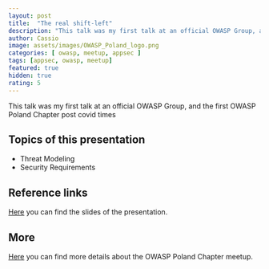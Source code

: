 ```yaml
---
layout: post
title:  "The real shift-left"
description: "This talk was my first talk at an official OWASP Group, and the first OWASP Poland Chapter post covid times"
author: Cassio
image: assets/images/OWASP_Poland_logo.png
categories: [ owasp, meetup, appsec ]
tags: [appsec, owasp, meetup]
featured: true
hidden: true
rating: 5
---
```

This talk was my first talk at an official OWASP Group, and the first OWASP Poland Chapter post covid times

## Topics of this presentation

- Threat Modeling 
- Security Requirements

## Reference links

[Here](https://1drv.ms/p/s!AilhcMnbFji6gZJQ-4Mz4_VqJ55K1Q?e=KfMUXh) you can find the slides of the presentation.

## More

[Here](https://www.meetup.com/owasp-poland/events/286302610/) you can find more details about the OWASP Poland Chapter meetup.